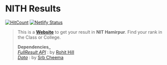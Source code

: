 # NITH Results

[![HitCount](http://hits.dwyl.io/RohitKaushal7/nith-results.svg)](http://hits.dwyl.io/RohitKaushal7/nith-results)
[![Netlify Status](https://api.netlify.com/api/v1/badges/57fa7728-1628-4739-9549-f9faa7a86c82/deploy-status)](https://app.netlify.com/sites/nith/deploys)

> This is a [**Website**](https://nith.netlify.app/) to get your result in **NIT Hamirpur**.
> Find your rank in the Class or College.
>
> **Dependencies_** <br>
> _[FullResult API](https://github.com/rohithill/nithp)_ : by [Rohit Hill](https://github.com/rohithill)<br>
> _[Data](https://github.com/srbcheema1/Nith_results)_ : by [Srb Cheema](https://github.com/srbcheema1) <br>
